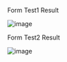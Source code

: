 Form Test1 Result

![image](https://github.com/user-attachments/assets/dfdd5d58-d1af-49f3-b01e-78b6d420888a)

Form Test2 Result

![image](https://github.com/user-attachments/assets/30aecef4-0ace-415b-a948-083a0d926493)
